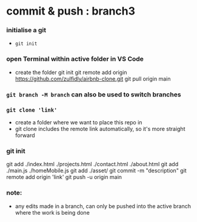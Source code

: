 # commit & push : branch3

### initialise a git
- ```git init```


### open Terminal within active folder in VS Code
- create the folder
git init
git remote add origin https://github.com/zulfidly/airbnb-clone.git
git pull origin main

### ```git branch -M branch``` can also be used to switch branches
### 

### ```git clone 'link'```
- create a folder where we want to place this repo in
- git clone includes the remote link automatically, so it's more straight forward

### git init
git add ./index.html ./projects.html ./contact.html ./about.html
git add ./main.js ./homeMobile.js
git add ./asset/
git commit -m "description"
git remote add origin 'link'
git push -u origin main

### note:
- any edits made in a branch, can only be pushed into the active branch where the work is being done